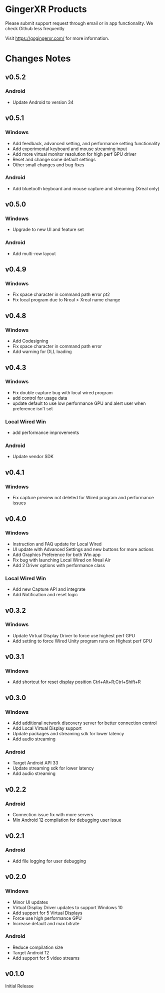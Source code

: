 # GingerXR Products

Please submit support request through email or in app functionality. We check Github less frequently

Visit https://gogingerxr.com/ for more information.

# Changes Notes
## v0.5.2
### Android
- Update Android to version 34

## v0.5.1
### Windows
- Add feedback, advanced setting, and performance setting functionality
- Add experimental keyboard and mouse streaming input
- Add more virtual monitor resolution for high perf GPU driver
- Reset and change some default settings
- Other small changes and bug fixes

### Android
- Add bluetooth keyboard and mouse capture and streaming (Xreal only)

## v0.5.0
### Windows
- Upgrade to new UI and feature set

### Android
- Add multi-row layout

## v0.4.9
### Windows
- Fix space character in command path error pt2
- Fix local program due to Nreal > Xreal name change

## v0.4.8
### Windows
- Add Codesigning
- Fix space character in command path error
- Add warning for DLL loading

## v0.4.3
### Windows
- Fix double capture bug with local wired program
- add control for usage data
- update default to use low performance GPU and alert user when preference isn't set

### Local Wired Win
- add performance improvements

### Android
- Update vendor SDK

## v0.4.1
### Windows
- Fix capture preview not deleted for Wired program and performance issues

## v0.4.0
### Windows
- Instruction and FAQ update for Local Wired
- UI update with Advanced Settings and new buttons for more actions
- Add Graphics Preference for both Win app
- Fix bug with launching Local Wired on Nreal Air
- Add 2 Driver options with performance class

### Local Wired Win
- Add new Capture API and integrate
- Add Notification and reset logic

## v0.3.2
### Windows
- Update Virtual Display Driver to force use highest perf GPU
- Add setting to force Wired Unity program runs on Highest perf GPU

## v0.3.1
### Windows
- Add shortcut for reset display position Ctrl+Alt+R;Ctrl+Shift+R

## v0.3.0
### Windows
- Add additional network discovery server for better connection control
- Add Local Virtual Display support
- Update packages and streaming sdk for lower latency
- Add audio streaming

### Android
- Target Android API 33
- Update streaming sdk for lower latency
- Add audio streaming

## v0.2.2
### Android
- Connection issue fix with more servers
- Min Android 12 compilation for debugging user issue

## v0.2.1
### Android
- Add file logging for user debugging

## v0.2.0
### Windows
- Minor UI updates
- Virtual Display Driver updates to support Windows 10
- Add support for 5 Virtual Displays
- Force use high performance GPU
- Increase default and max bitrate 

### Android
- Reduce compilation size
- Target Android 12
- Add support for 5 video streams

## v0.1.0
Initial Release
